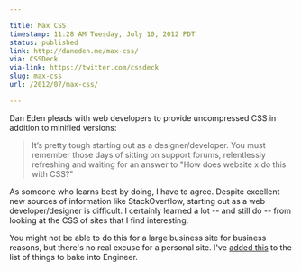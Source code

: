 ```yaml
---

title: Max CSS
timestamp: 11:28 AM Tuesday, July 10, 2012 PDT
status: published
link: http://daneden.me/max-css/
via: CSSDeck
via-link: https://twitter.com/cssdeck
slug: max-css
url: /2012/07/max-css/

---
```


Dan Eden pleads with web developers to provide uncompressed CSS in addition to minified versions:

> It’s pretty tough starting out as a designer/developer. You must remember those days of sitting on support forums, relentlessly refreshing and waiting for an answer to "How does website x do this with CSS?"

As someone who learns best by doing, I have to agree. Despite excellent new sources of information like StackOverflow, starting out as a web developer/designer is difficult. I certainly learned a lot -- and still do -- from looking at the CSS of sites that I find interesting.

You might not be able to do this for a large business site for business reasons, but there's no real excuse for a personal site. I've [added this][1] to the list of things to bake into Engineer.

[1]: https://trello.com/c/rR6cRubk
